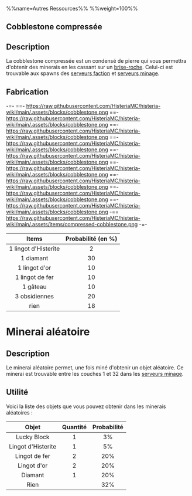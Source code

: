 %%name=Autres Ressources%%
%%weight=100%%


## Cobblestone compressée

## Description
La cobblestone compressée est un condensé de pierre qui vous permettra d'obtenir des minerais en les cassant sur un [brise-roche](https://histeria.fr/wiki/blocs/cobble-breaker). Celui-ci est trouvable aux spawns des [serveurs faction](https://histeria.fr/wiki/mondes/faction-servers) et [serveurs minage](https://histeria.fr/wiki/mondes/minage-servers).

## Fabrication
-=-
 ==- https://raw.githubusercontent.com/HisteriaMC/histeria-wiki/main/.assets/blocks/cobblestone.png
 ==- https://raw.githubusercontent.com/HisteriaMC/histeria-wiki/main/.assets/blocks/cobblestone.png
 ==- https://raw.githubusercontent.com/HisteriaMC/histeria-wiki/main/.assets/blocks/cobblestone.png
 ==- https://raw.githubusercontent.com/HisteriaMC/histeria-wiki/main/.assets/blocks/cobblestone.png
 ==- https://raw.githubusercontent.com/HisteriaMC/histeria-wiki/main/.assets/blocks/cobblestone.png
 ==- https://raw.githubusercontent.com/HisteriaMC/histeria-wiki/main/.assets/blocks/cobblestone.png
 ==- https://raw.githubusercontent.com/HisteriaMC/histeria-wiki/main/.assets/blocks/cobblestone.png
 ==- https://raw.githubusercontent.com/HisteriaMC/histeria-wiki/main/.assets/blocks/cobblestone.png
 ==- https://raw.githubusercontent.com/HisteriaMC/histeria-wiki/main/.assets/blocks/cobblestone.png
 -== https://raw.githubusercontent.com/HisteriaMC/histeria-wiki/main/.assets/items/compressed-cobblestone.png
-=-

| Items                | Probabilité (en %) |
|:--------------------:|:------------------:|
| 1 lingot d'Histerite | 2                  |
| 1 diamant            | 30                 |
| 1 lingot d'or        | 10                 |
| 1 lingot de fer      | 10                 |
| 1 gâteau             | 10                 |
| 3 obsidiennes        | 20                 |
| rien                 | 18                 |



# Minerai aléatoire

## Description 
Le minerai aléatoire permet, une fois miné d'obtenir un objet aléatoire. Ce minerai est trouvable entre les couches 1 et 32 dans les [serveurs minage](https://histeria.fr/wiki/mondes/minage-servers).

## Utilité
Voici la liste des objets que vous pouvez obtenir dans les minerais aléatoires :

|Objet|Quantité|Probabilité|
|:---:|:---:|:---:|
|Lucky Block|1|3%|
|Lingot d'Histerite|1|5%|
|Lingot de fer |2|20%|
|Lingot d'or |2|20%|
|Diamant|1|20%|
|Rien| |32%|
